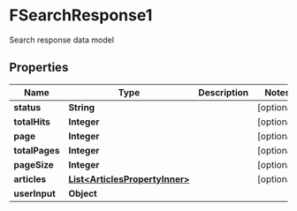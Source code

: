 

# FSearchResponse1

Search response data model

## Properties

| Name | Type | Description | Notes |
|------------ | ------------- | ------------- | -------------|
|**status** | **String** |  |  [optional] |
|**totalHits** | **Integer** |  |  [optional] |
|**page** | **Integer** |  |  [optional] |
|**totalPages** | **Integer** |  |  [optional] |
|**pageSize** | **Integer** |  |  [optional] |
|**articles** | [**List&lt;ArticlesPropertyInner&gt;**](ArticlesPropertyInner.md) |  |  [optional] |
|**userInput** | **Object** |  |  |



